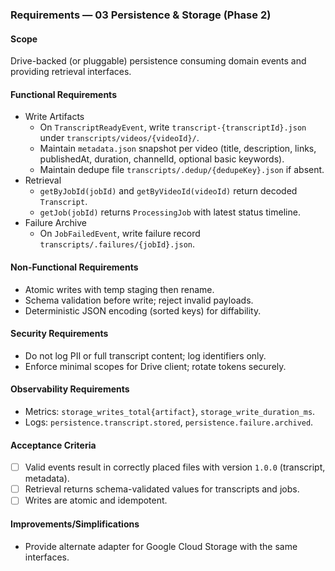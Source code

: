 ### Requirements — 03 Persistence & Storage (Phase 2)

#### Scope

Drive-backed (or pluggable) persistence consuming domain events and providing retrieval interfaces.

#### Functional Requirements

- Write Artifacts
  - On `TranscriptReadyEvent`, write `transcript-{transcriptId}.json` under `transcripts/videos/{videoId}/`.
  - Maintain `metadata.json` snapshot per video (title, description, links, publishedAt, duration, channelId, optional basic keywords).
  - Maintain dedupe file `transcripts/.dedup/{dedupeKey}.json` if absent.
- Retrieval
  - `getByJobId(jobId)` and `getByVideoId(videoId)` return decoded `Transcript`.
  - `getJob(jobId)` returns `ProcessingJob` with latest status timeline.
- Failure Archive
  - On `JobFailedEvent`, write failure record `transcripts/.failures/{jobId}.json`.

#### Non-Functional Requirements

- Atomic writes with temp staging then rename.
- Schema validation before write; reject invalid payloads.
- Deterministic JSON encoding (sorted keys) for diffability.

#### Security Requirements

- Do not log PII or full transcript content; log identifiers only.
- Enforce minimal scopes for Drive client; rotate tokens securely.

#### Observability Requirements

- Metrics: `storage_writes_total{artifact}`, `storage_write_duration_ms`.
- Logs: `persistence.transcript.stored`, `persistence.failure.archived`.

#### Acceptance Criteria

- [ ] Valid events result in correctly placed files with version `1.0.0` (transcript, metadata).
- [ ] Retrieval returns schema-validated values for transcripts and jobs.
- [ ] Writes are atomic and idempotent.

#### Improvements/Simplifications

- Provide alternate adapter for Google Cloud Storage with the same interfaces.

